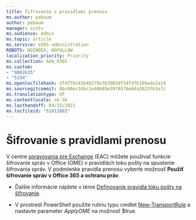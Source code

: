 ```yaml
---
title: Šifrovanie s pravidlami prenosu
ms.author: pebaum
author: pebaum
manager: scotv
ms.audience: Admin
ms.topic: article
ms.service: o365-administration
ROBOTS: NOINDEX, NOFOLLOW
localization_priority: Priority
ms.collection: Adm_O365
ms.custom:
- "9002635"
- "5154"
ms.openlocfilehash: dfd77bc83b4b278e3630858f54fdfb109ade2a14
ms.sourcegitcommit: 8bc60ec34bc1e40685e3976576e04a2623f63a7c
ms.translationtype: HT
ms.contentlocale: sk-SK
ms.lasthandoff: 04/15/2021
ms.locfileid: "51813883"
---
```

# <a name="encryption-with-transport-rules"></a>Šifrovanie s pravidlami prenosu

V centre [spravovania pre Exchange](https://go.microsoft.com/fwlink/p/?linkid=834822) (EAC) môžete používať funkcie šifrovanie správ v Office (OME) v pravidlách toku pošty na spustenie šifrovania správ. V podmienke pravidla prenosu vyberte možnosť **Použiť šifrovanie správ v Office 365 a ochranu práv**.

- Ďalšie informácie nájdete v téme [Definovanie pravidla toku pošty na šifrovanie](https://docs.microsoft.com/microsoft-365/compliance/define-mail-flow-rules-to-encrypt-email).

- V prostredí PowerShell použite rutinu typu cmdlet [New-TransportRule](https://docs.microsoft.com/microsoft-365/compliance/define-mail-flow-rules-to-encrypt-email?view=o365-worldwide#use-exchange-online-powershell-to-create-a-mail-flow-rule-for-encrypting-email-messages-without-the-new-ome-capabilities) a nastavte parameter *ApplyOME* na možnosť $true.
